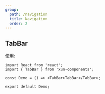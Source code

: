 ```yaml
---
group:
  path: /navigation
  title: Navigation
  order: 2
---
```


## TabBar

使用:

```tsx
import React from 'react';
import { TabBar } from 'xun-components';

const Demo = () => <TabBar>TabBar</TabBar>;

export default Demo;
```
